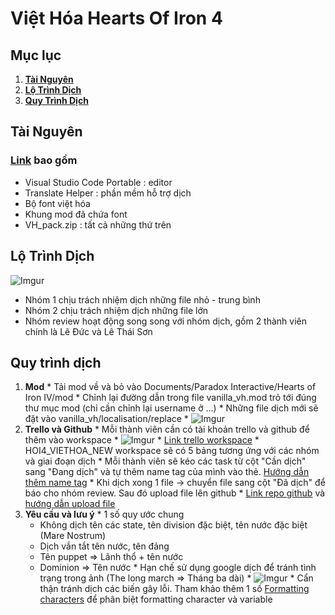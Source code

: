 # Việt Hóa Hearts Of Iron 4

## Mục lục
  1. [**Tài Nguyên**](#tài-nguyên)
  1. [**Lộ Trình Dịch**](#lộ-trình-dịch)
  1. [**Quy Trình Dịch**](#quy-trình-dịch)

## Tài Nguyên
### [Link](https://drive.google.com/drive/folders/1GcsTJVj2rh-PeA-iKQaxqkkv4UmRlgg7?usp=sharing) bao gồm
  * Visual Studio Code Portable : editor
  * Translate Helper            : phần mềm hỗ trợ dịch 
  * Bộ font việt hóa
  * Khung mod đã chứa font
  * VH_pack.zip : tất cả những thứ trên  

## Lộ Trình Dịch
![Imgur](https://imgur.com/ynADp89.png "flow")
  * Nhóm 1 chịu trách nhiệm dịch những file nhỏ - trung bình
  * Nhóm 2 chịu trách nhiệm dịch những file lớn
  * Nhóm review hoạt động song song với nhóm dịch, gồm 2 thành viên chính là Lê Đức và Lê Thái Sơn

## Quy trình dịch
  1. **Mod**
    * Tải mod về và bỏ vào Documents/Paradox Interactive/Hearts of Iron IV/mod
    * Chỉnh lại đường dẫn trong file vanilla_vh.mod trỏ tới đúng thư mục mod (chỉ cần chỉnh lại username ở ...)
    * Những file dịch mới sẽ đặt vào vanilla_vh/localisation/replace
    * ![Imgur](https://imgur.com/IlJcm07.png 'vanilla_vh.mod')
  1. **Trello và Github**
    * Mỗi thành viên cần có tài khoản trello và github để thêm vào workspace
    * ![Imgur](https://imgur.com/vjiW1Pa.png)
    * [Link trello workspace](https://trello.com/hoi4_viethoa_new/home)
    * HOI4_VIETHOA_NEW workspace sẽ có 5 bảng tương ứng với các nhóm và giai đoạn dịch
    * Mỗi thành viên sẽ kéo các task từ cột "Cần dịch" sang "Đang dịch" và tự thêm name tag của mình vào thẻ. [Hướng dẫn thêm name tag](https://help.trello.com/article/807-adding-a-member-to-a-card)
    * Khi dịch xong 1 file -> chuyển file sang cột "Đã dịch" để báo cho nhóm review. Sau đó upload file lên github
    * [Link repo github](https://github.com/RandomDW03/HOI4_VANILLA_VIETHOA.new) và [hướng dẫn upload file](https://www.facebook.com/100015171617407/videos/526754478615150/)
  1. **Yêu cầu và lưu ý**
    * 1 số quy ước chung
      * Không dịch tên các state, tên division đặc biệt, tên nước đặc biệt (Mare Nostrum)
      * Dịch vắn tắt tên nước, tên đảng
      * Tên puppet => Lãnh thổ + tên nước
      * Dominion => Tên nước
    * Hạn chế sử dụng google dịch để tránh tình trạng trong ảnh (The long march => Tháng ba dài)
    * ![Imgur](https://imgur.com/U8rU7pf.png)
    * Cẩn thận tránh dịch các biến gây lỗi. Tham khảo thêm 1 số [Formatting characters](https://hoi4.paradoxwikis.com/Localisation#Formatting_characters) để phân biệt formatting character và variable